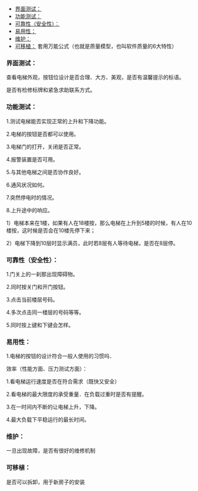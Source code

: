 - [界面测试：](#界面测试)
- [功能测试：](#功能测试)
- [可靠性（安全性）：](#可靠性安全性)
- [易用性：](#易用性)
- [维护：](#维护)
- [可移植：](#可移植)
套用万能公式（也就是质量模型，也叫软件质量的6大特性）

### 界面测试：

查看电梯外观，按钮位设计是否合理、大方、美观，是否有温馨提示的标语。

是否有检修标牌和紧急求助联系方式。

### 功能测试：

1.测试电梯能否实现正常的上升和下降功能。

2.电梯的按钮是否都可以使用。

3.电梯门的打开，关闭是否正常。

4.报警装置是否可用。

5.与其他电梯之间是否协作良好。

6.通风状况如何。

7.突然停电时的情况。

8.上升途中的响应。

1）电梯本来在1楼，如果有人在18楼按，那么电梯在上升到5楼的时候，有人在10楼按，这时候是否会在10楼先停下来；

2）电梯下降到10层时显示满员，此时若8层有人等待电梯，是否在8层停。

### 可靠性（安全性）：

1.门关上的一刹那出现障碍物。

2.同时按关门和开门按钮。

3.点击当前楼层号码。

4.多次点击同一楼层的号码等等。

5.同时按上键和下键会怎样。

### 易用性：

1.电梯的按钮的设计符合一般人使用的习惯吗．

效率（性能方面、压力测试方面）：

1.看电梯运行速度是否在符合需求（既快又安全）

2.看电梯的最大限度的承受重量．在负载过重时是否有提醒。

3.在一时间内不断的让电梯上升，下降。

4.最大负载下平稳运行的最长时间。

### 维护：

一旦出现故障，是否有很好的维修机制

### 可移植：

是否可以拆卸，用于新房子的安装